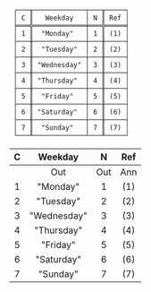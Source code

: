 ```text
 ┌───╥─────────────┬───╥─────┐
 │ C ║   Weekday   │ N ║ Ref │
 ╞═══╬═════════════╪═══╬═════╡
 │ 1 ║  "Monday"   │ 1 ║ (1) │
 ├───╫─────────────┼───╫─────┤
 │ 2 ║  "Tuesday"  │ 2 ║ (2) │
 ├───╫─────────────┼───╫─────┤
 │ 3 ║ "Wednesday" │ 3 ║ (3) │
 ├───╫─────────────┼───╫─────┤
 │ 4 ║ "Thursday"  │ 4 ║ (4) │
 ├───╫─────────────┼───╫─────┤
 │ 5 ║  "Friday"   │ 5 ║ (5) │
 ├───╫─────────────┼───╫─────┤
 │ 6 ║ "Saturday"  │ 6 ║ (6) │
 ├───╫─────────────┼───╫─────┤
 │ 7 ║  "Sunday"   │ 7 ║ (7) │
 └───╨─────────────┴───╨─────┘
```

| C |   Weekday   |  N  | Ref |
|:-:|:-----------:|:---:|:---:|
|   |     Out     | Out | Ann |
| 1 |  "Monday"   |  1  | (1) |
| 2 |  "Tuesday"  |  2  | (2) |
| 3 | "Wednesday" |  3  | (3) |
| 4 | "Thursday"  |  4  | (4) |
| 5 |  "Friday"   |  5  | (5) |
| 6 | "Saturday"  |  6  | (6) |
| 7 |  "Sunday"   |  7  | (7) |
